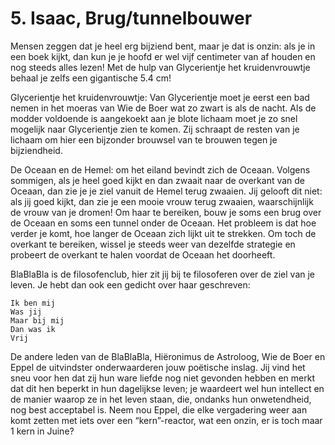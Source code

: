 # 5. Isaac, Brug/tunnelbouwer

Mensen zeggen dat je heel erg bijziend bent, maar je dat is onzin: als je in een boek kijkt, dan kun je je hoofd er wel vijf centimeter van af houden en nog steeds alles lezen! 
Met de hulp van Glycerientje het kruidenvrouwtje behaal je zelfs een gigantische 5.4 cm!

Glycerientje het kruidenvrouwtje: Van Glycerientje moet je eerst een bad nemen in het moeras van Wie de Boer wat zo zwart is als de nacht. Als de modder voldoende is aangekoekt aan je blote lichaam moet je zo snel mogelijk naar Glycerientje zien te komen. Zij schraapt de resten van je lichaam om hier een bijzonder brouwsel van te brouwen tegen je bijziendheid.

De Oceaan en de Hemel: om het eiland bevindt zich de Oceaan. Volgens sommigen, als je heel goed kijkt en dan zwaait naar de overkant van de Oceaan, dan zie je je ziel vanuit de Hemel terug zwaaien. Jij gelooft dit niet: als jij goed kijkt, dan zie je een mooie vrouw terug zwaaien, waarschijnlijk de vrouw van je dromen! Om haar te bereiken, bouw je soms een brug over de Oceaan en soms een tunnel onder de Oceaan. Het probleem is dat hoe verder je komt, hoe langer de Oceaan zich lijkt uit te strekken. Om toch de overkant te bereiken, wissel je steeds  weer van dezelfde strategie en probeert de overkant te halen voordat de Oceaan het doorheeft.

BlaBlaBla is de filosofenclub, hier zit jij bij te filosoferen over de ziel van je leven. Je hebt dan ook een gedicht over haar geschreven: 

```
Ik ben mij
Was jij
Maar bij mij
Dan was ik
Vrij
```

De andere leden van de BlaBlaBla, Hiëronimus de Astroloog, Wie de Boer en Eppel de uitvindster onderwaarderen jouw poëtische inslag. Jij vind het sneu voor hen dat zij hun ware liefde nog niet gevonden hebben en merkt dat dit hen beperkt in hun dagelijkse leven; je waardeert wel hun intellect en de manier waarop ze in het leven staan, die, ondanks hun onwetendheid, nog best acceptabel is. Neem nou Eppel, die elke vergadering weer aan komt zetten met iets over een “kern”-reactor, wat een onzin, er is toch maar 1 kern in Juine?



